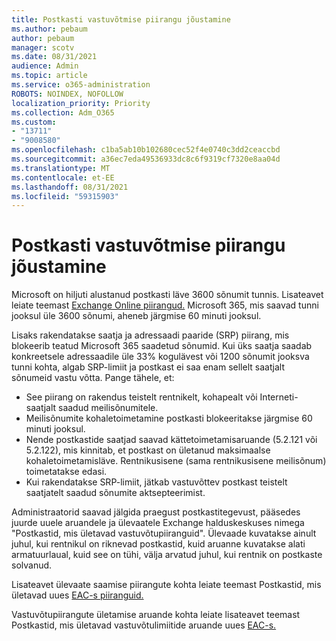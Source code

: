 ```yaml
---
title: Postkasti vastuvõtmise piirangu jõustamine
ms.author: pebaum
author: pebaum
manager: scotv
ms.date: 08/31/2021
audience: Admin
ms.topic: article
ms.service: o365-administration
ROBOTS: NOINDEX, NOFOLLOW
localization_priority: Priority
ms.collection: Adm_O365
ms.custom:
- "13711"
- "9008580"
ms.openlocfilehash: c1ba5ab10b102680cec52f4e0740c3dd2ceaccbd
ms.sourcegitcommit: a36ec7eda49536933dc8c6f9319cf7320e8aa04d
ms.translationtype: MT
ms.contentlocale: et-EE
ms.lasthandoff: 08/31/2021
ms.locfileid: "59315903"
---
```

# <a name="mailbox-receiving-limit-enforcement"></a>Postkasti vastuvõtmise piirangu jõustamine

Microsoft on hiljuti alustanud postkasti läve 3600 sõnumit tunnis. Lisateavet leiate teemast [Exchange Online piirangud.](https://docs.microsoft.com/office365/servicedescriptions/exchange-online-service-description/exchange-online-limits#receiving-limits) Microsoft 365, mis saavad tunni jooksul üle 3600 sõnumi, aheneb järgmise 60 minuti jooksul. 

Lisaks rakendatakse saatja ja adressaadi paaride (SRP) piirang, mis blokeerib teatud Microsoft 365 saadetud sõnumid. Kui üks saatja saadab konkreetsele adressaadile üle 33% kogulävest või 1200 sõnumit jooksva tunni kohta, algab SRP-limiit ja postkast ei saa enam sellelt saatjalt sõnumeid vastu võtta. Pange tähele, et:

- See piirang on rakendus teistelt rentnikelt, kohapealt või Interneti-saatjalt saadud meilisõnumitele.
- Meilisõnumite kohaletoimetamine postkasti blokeeritakse järgmise 60 minuti jooksul. 
- Nende postkastide saatjad saavad kättetoimetamisaruande (5.2.121 või 5.2.122), mis kinnitab, et postkast on ületanud maksimaalse kohaletoimetamisläve. Rentnikusisene (sama rentnikusisene meilisõnum) toimetatakse edasi.
- Kui rakendatakse SRP-limiit, jätkab vastuvõttev postkast teistelt saatjatelt saadud sõnumite aktsepteerimist.

Administraatorid saavad jälgida praegust postkastitegevust, pääsedes juurde uuele aruandele ja ülevaatele Exchange halduskeskuses nimega "Postkastid, mis ületavad vastuvõtupiiranguid". Ülevaade kuvatakse ainult juhul, kui rentnikul on riknevad postkastid, kuid aruanne kuvatakse alati armatuurlaual, kuid see on tühi, välja arvatud juhul, kui rentnik on postkaste solvanud.

Lisateavet ülevaate saamise piirangute kohta leiate teemast Postkastid, mis ületavad uues [EAC-s piiranguid.](https://docs.microsoft.com/exchange/monitoring/mail-flow-insights/mailboxes-exceeding-receiving-limits-insights)

Vastuvõtupiirangute ületamise aruande kohta leiate lisateavet teemast Postkastid, mis ületavad vastuvõtulimiitide aruande uues [EAC-s.](https://docs.microsoft.com/exchange/monitoring/mail-flow-reports/mailboxes-exceeding-receiving-limits-report)